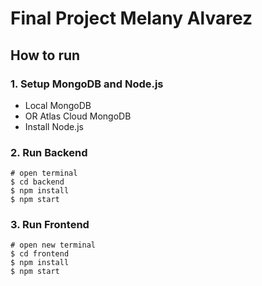 # Final Project Melany Alvarez

## How to run

### 1. Setup MongoDB and Node.js

- Local MongoDB
- OR Atlas Cloud MongoDB
- Install Node.js


### 2. Run Backend

```
# open terminal
$ cd backend
$ npm install
$ npm start
```

### 3. Run Frontend

```
# open new terminal
$ cd frontend
$ npm install
$ npm start
```
